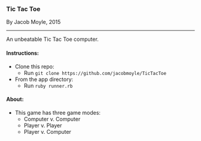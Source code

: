 ### Tic Tac Toe ###
By Jacob Moyle, 2015

---

An unbeatable Tic Tac Toe computer.

#### Instructions:
* Clone this repo:
  * Run `git clone https://github.com/jacobmoyle/TicTacToe`
* From the app directory:
  * Run `ruby runner.rb`

#### About:
* This game has three game modes:
  * Computer v. Computer
  * Player v. Player
  * Player v. Computer
